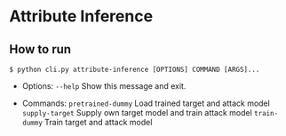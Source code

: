 # Attribute Inference

## How to run
`$ python cli.py attribute-inference [OPTIONS] COMMAND [ARGS]...`

* Options:
  `--help`  Show this message and exit.

* Commands:
  `pretrained-dummy`  Load trained target and attack model
  `supply-target`     Supply own target model and train attack model
  `train-dummy`       Train target and attack model
